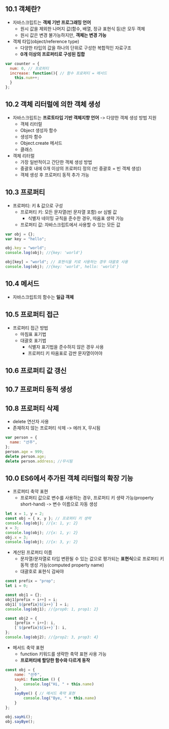 ## 10.1 객체란?

- 자바스크립트는 **객체 기반 프로그래밍 언어**
  - 원시 값을 제외한 나머지 값(함수, 배열, 정규 표현식 등)은 모두 객체
  - 원시 값은 변경 불가능하지만, **객체는 변경 가능**
- 객체 타입(object/reference type)
  - 다양한 타입의 값을 하나의 단위로 구성한 복합적인 자료구조
  - **0개 이상의 프로퍼티로 구성된 집합**

```js
var counter = {
  num: 0, // 프로퍼티
  increase: function(){ // 함수 프로퍼티 = 메서드
    this.num++;
  }
};
```

## 10.2 객체 리터럴에 의한 객체 생성

- 자바스크립트는 **프로토타입 기반 객체지향 언어** -> 다양한 객체 생성 방법 지원
  - 객체 리터럴
  - Object 생성자 함수
  - 생성자 함수
  - Object.create 메서드
  - 클래스
- 객체 리터럴
  - 가장 일반적이고 간단한 객체 생성 방법
  - 중괄호 내에 0개 이상의 프로퍼티 정의
  (빈 중괄호 = 빈 객체 생성)
  - 객체 생성 후 프로퍼티 동적 추가 가능

## 10.3 프로퍼티

- 프로퍼티: 키 & 값으로 구성
  - 프로퍼티 키: 모든 문자열(빈 문자열 포함) or 심벌 값
    - 식별자 네이밍 규칙을 준수한 경우, 따옴표 생략 가능
  - 프로퍼티 값: 자바스크립트에서 사용할 수 있는 모든 값

```js
var obj = {};
var key = "hello";

obj.key = "world";
console.log(obj); //{key: 'world'}

obj[key] = "world"; // 표현식을 키로 사용하는 경우 대괄호 사용
console.log(obj); //{key: 'world', hello: 'world'}
```

## 10.4 메서드

- 자바스크립트의 함수는 **일급 객체**

## 10.5 프로퍼티 접근

- 프로퍼티 접근 방법
  - 마침표 표기법
  - 대괄호 표기법
    - 식별자 표기법을 준수하지 않은 경우 사용
    - 프로퍼티 키 따옴표로 감싼 문자열이어야

## 10.6 프로퍼티 값 갱신

## 10.7 프로퍼티 동적 생성

## 10.8 프로퍼티 삭제

- delete 연산자 사용
- 존재하지 않는 프로퍼티 삭제 -> 에러 X, 무시됨

```js
var person = {
  name: "선주",
};
person.age = 999;
delete person.age;
delete person.address; //무시됨
```

## 10.0 ES6에서 추가된 객체 리터럴의 확장 기능

- 프로퍼티 축약 표현
  - 프로퍼티 값으로 변수를 사용하는 경우, 프로퍼티 키 생략 가능(property short-hand)
  -> 변수 이름으로 자동 생성

```js
let x = 1, y = 2;
const obj = { x, y }; // 프로퍼티 키 생략
console.log(obj); //{x: 1, y: 2}
x = 3;
console.log(obj); //{x: 1, y: 2}
obj.x = 3;
console.log(obj); //{x: 3, y: 2}
```

- 계산된 프로퍼티 이름
  - 문자열/문자열로 타입 변환될 수 있는 값으로 평가되는 **표현식**으로 프로퍼티 키 동적 생성 가능(computed property name)
  - 대괄호로 표현식 감싸야

```js
const prefix = "prop";
let i = 0;

const obj1 = {};
obj1[prefix + i++] = i;
obj1[`${prefix}${i++}`] = i;
console.log(obj1); //{prop0: 1, prop1: 2}

const obj2 = {
    [prefix + i++]: i,
    [`${prefix}${i++}`]: i,
};
console.log(obj2); //{prop2: 3, prop3: 4}
```

- 메서드 축약 표현
  - function 키워드를 생략한 축약 표현 사용 가능
  - **프로퍼티에 할당한 함수와 다르게 동작**

```js
const obj = {
    name: "선주",
    sayHi: function () {
        console.log("Hi, " + this.name)
    },
    sayBye() { // 메서드 축약 표현
        console.log("Bye, " + this.name)
    }
};

obj.sayHi();
obj.sayBye();
```
